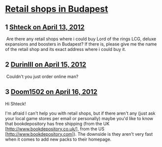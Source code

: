 # [Retail shops in Budapest](https://community.fantasyflightgames.com/topic/63073-retail-shops-in-budapest/)

## 1 [Shteck on April 13, 2012](https://community.fantasyflightgames.com/topic/63073-retail-shops-in-budapest/?do=findComment&comment=617265)

 Are there any retail shops where i could buy Lord of the rings LCG, deluxe expansions and boosters in Budapest? If there is, please give me the name of the retail shop and its exact address where i could buy it.

## 2 [DurinIII on April 15, 2012](https://community.fantasyflightgames.com/topic/63073-retail-shops-in-budapest/?do=findComment&comment=618016)

 Couldn't you just order online man?

## 3 [Doom1502 on April 16, 2012](https://community.fantasyflightgames.com/topic/63073-retail-shops-in-budapest/?do=findComment&comment=618055)

Hi Shteck!

I'm afraid I can't help you with retail shops, but if there aren't any (just ask your local game stores per email or personally) maybe you'd like to know that bookdepository has free shipping (from the UK [http://www.bookdepository.co.uk/], from the US [http://www.bookdepository.com]). The downside is they aren't very fast when it comes to add new packs to their homepage.

